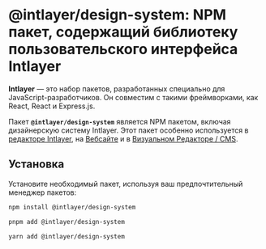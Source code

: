 # @intlayer/design-system: NPM пакет, содержащий библиотеку пользовательского интерфейса Intlayer

**Intlayer** — это набор пакетов, разработанных специально для JavaScript-разработчиков. Он совместим с такими фреймворками, как React, React и Express.js.

Пакет **`@intlayer/design-system`** является NPM пакетом, включая дизайнерскую систему Intlayer. Этот пакет особенно используется в [редакторе Intlayer](https://github.com/aymericzip/intlayer/tree/main/docs/ru/packages/intlayer-editor/index.md), на [Вебсайте](https://intlayer.org) и в [Визуальном Редакторе / CMS](https://intlayer.org/dashboard).

## Установка

Установите необходимый пакет, используя ваш предпочтительный менеджер пакетов:

```bash packageManager="npm"
npm install @intlayer/design-system
```

```bash packageManager="pnpm"
pnpm add @intlayer/design-system
```

```bash packageManager="yarn"
yarn add @intlayer/design-system
```
